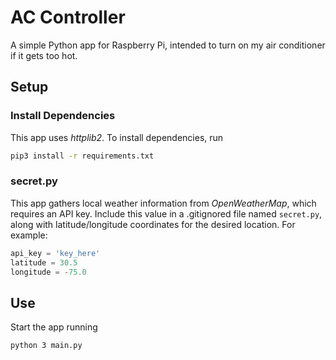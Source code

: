 # AC Controller

A simple Python app for Raspberry Pi, intended to turn on my air conditioner if it gets too hot.

## Setup

### Install Dependencies

This app uses *httplib2*. To install dependencies, run

```bash
pip3 install -r requirements.txt
```

### secret.py

This app gathers local weather information from *OpenWeatherMap*, which requires an API key. Include this value in a .gitignored file named `secret.py`, along with latitude/longitude coordinates for the desired location. For example:

```python
api_key = 'key_here'
latitude = 30.5
longitude = -75.0
```

## Use

Start the app running

```bash
python 3 main.py
```
